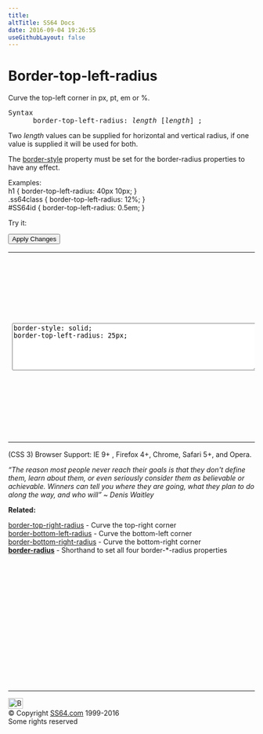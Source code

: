 ```yaml
---
title:
altTitle: SS64 Docs
date: 2016-09-04 19:26:55
useGithubLayout: false
---
```

<!-- #BeginLibraryItem "/Library/head_css.lbi" --><!-- #EndLibraryItem --><h1>Border-top-left-radius</h1>
<p>Curve the top-left corner in <span class="code">px, pt, em</span> or <span class="code">%</span>. </p>
<pre>Syntax
      border-top-left-radius: <i>length</i> [<i>length</i>] ;</pre>
<p>Two <i>length</i> values can be supplied for horizontal and vertical radius, if one value is supplied it will be used for both.</p>
<p>The <span class="code"><a href="border-style.html">border-style</a></span> property must be set for the border-radius properties to have any effect. </p>
<p>Examples:<br>
  <span class="code">h1 { border-top-left-radius: 40px 10px; }<br>
    .ss64class { border-top-left-radius: 12%; }</span><br>
    <span class="code">#SS64id { border-top-left-radius: 0.5em;  }</span>    <br>
</p>
<p>Try it:</p><input type="button" onclick="ApplyStyle()" value="Apply Changes">
<table>
  <tbody><tr>
    <td><textarea name="tryit" id="trycode" cols="60" rows="6" onfocus="this.style.background='#fff';" onblur="this.style.background='#eee';" tabindex="1">border-style: solid;
border-top-left-radius: 25px;
</textarea></td>
    <td><div id="tryresult">This is a sample of text with a CSS border. By default each corner will be square but this can be rounded by applying a CSS radius.</div></td>
  </tr>
</tbody></table>
<p>(CSS 3) Browser Support:  IE 9+ , Firefox 4+, Chrome, Safari 5+, and Opera.</p>
<p class="quote"><i>“The reason most people never reach their goals is that they don't define them, learn about them, or even seriously consider them as believable or achievable. Winners can tell you where they are going, what they plan to do along the way, and who will”   ~ Denis Waitley</i></p><p><b>Related:</b></p>
<p><a href="border-top-right-radius.html">border-top-right-radius</a> - Curve the top-right corner <br>
<a href="border-bottom-left-radius.html">border-bottom-left-radius</a> - Curve the bottom-left corner<br>
<a href="border-bottom-right-radius.html">border-bottom-right-radius</a> - Curve the bottom-right corner<br>
<b><a href="border-radius.html">border-radius</a></b> - Shorthand to set all four border-*-radius properties</p><!-- #BeginLibraryItem "/Library/foot_css.lbi" --><p>
<!-- CSS -->
<ins class="adsbygoogle" style="display:inline-block;width:300px;height:250px" data-ad-client="ca-pub-6140977852749469" data-ad-slot="2739097502"></ins>
<script>
(adsbygoogle = window.adsbygoogle || []).push({});
</script></p>
<hr>
<div id="bl" class="footer"><a href="border-top-left-radius.html#"><img src="../images/top.png" width="30" height="22" alt="Back to the Top"></a></div>
<div id="br" class="footer, tagline">© Copyright <a href="../index.html">SS64.com</a> 1999-2016<br>
Some rights reserved</div><!-- #EndLibraryItem -->

